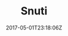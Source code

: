 ---
title: "Snuti"
site_link: "http://snuti.net/"
description: "Small company dedicated to developing and designing websites and solutions."
location: "Horten"
active: true
active_from: "2012-01-01"
active_to: ""
tags: []
date: "2017-05-01T23:18:06Z"
---
